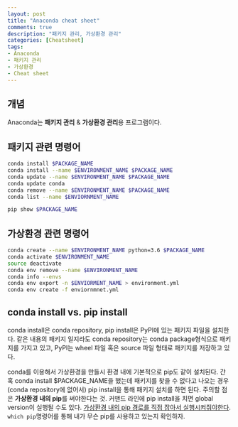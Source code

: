 ```yaml
---
layout: post
title: "Anaconda cheat sheet"
comments: true
description: "패키지 관리, 가상환경 관리"
categories: [Cheatsheet]
tags:
- Anaconda
- 패키지 관리
- 가상환경
- Cheat sheet
---
```


## 개념

Anaconda는  **패키지 관리** & **가상환경 관리**용 프로그램이다. 	



## 패키지 관련 명령어
```bash
conda install $PACKAGE_NAME
conda install --name $ENVIRONMENT_NAME $PACKAGE_NAME
conda update --name $ENVIRONMENT_NAME $PACKAGE_NAME
conda update conda
conda remove --name $ENVIRONMENT_NAME $PACKAGE_NAME
conda list --name $ENVIORNMENT_NAME

pip show $PACKAGE_NAME
```



## 가상환경 관련 명령어

```bash
conda create --name $ENVIRONMENT_NAME python=3.6 $PACKAGE_NAME
conda activate $ENVIRONMENT_NAME 
source deactivate
conda env remove --name $ENVIRONMENT_NAME
conda info --envs
conda env export -n $ENVIORMENT_NAME > environment.yml
conda env create -f enviornmnet.yml
```



## conda install vs. pip install

conda install은 conda repository, pip install은 PyPI에 있는 패키지 파일을 설치한다. 같은 내용의 패키지 일지라도 conda repository는 conda package형식으로 패키지를 가지고 있고, PyPI는 wheel 파일 혹은 source 파일 형태로 패키지를 저장하고 있다. 

conda를 이용해서 가상환경을 만들시 환경 내에 기본적으로 pip도 같이 설치된다. 간혹 conda install $PACKAGE_NAME을 했는데 패키지를 찾을 수 없다고 나오는 경우(conda repository에 없어서) pip install을 통해 패키지 설치를 하면 된다. 주의할 점은 **가상환경 내의 pip**를 써야한다는 것. 커맨드 라인에 pip install을 치면 global version이 실행될 수도 있다. [가상환경 내의 pip 경로를 직접 잡아서 실행시켜줘야한다](https://www.puzzlr.org/install-packages-pip-conda-environment/). ```which pip```명령어를 통해 내가 무슨 pip를 사용하고 있는지 확인하자.



